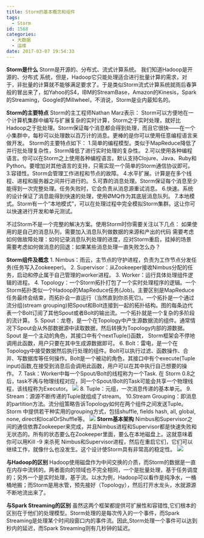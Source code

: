 ```yaml
---
title: Storm的基本概念和组件
tags:
  - Storm
id: 1568
categories:
  - 大数据
  - 运维
date: 2017-03-07 19:54:33
---
```


**Storm是什么**
Storm是开源的、分布式、流式计算系统。 我们知道Hadoop是开源的、分布式 系统，但是，Hadoop它只能处理适合进行批量计算的需求，对于，非批量的计算就不能够满足要求了。于是类似Storm流式计算系统就雨后春笋般的冒出来了，如Yahoo的S4，IBM的StreamBase，Amazon的Kinesis，Spark的Streaming，Google的Millwheel，不消说，Storm是业内最知名的。

**Storm的主要特点**
Storm的主工程师Nathan Marz表示： Storm可以方便地在一个计算机集群中编写与扩展复杂的实时计算，Storm之于实时处理，就好比Hadoop之于批处理。Storm保证每个消息都会得到处理，而且它很快——在一个小集群中，每秒可以处理数以百万计的消息。更棒的是你可以使用任意编程语言来做开发。
Storm的主要特点如下：
1.简单的编程模型。类似于MapReduce降低了并行批处理复杂性，Storm降低了进行实时处理的复杂性。
2.可以使用各种编程语言。你可以在Storm之上使用各种编程语言。默认支持Clojure、Java、Ruby和Python。要增加对其他语言的支持，只需实现一个简单的Storm通信协议即可。
3.容错性。Storm会管理工作进程和节点的故障。
4.水平扩展。计算是在多个线程、进程和服务器之间并行进行的。
5.可靠的消息处理。Storm保证每个消息至少能得到一次完整处理。任务失败时，它会负责从消息源重试消息。
6.快速。系统的设计保证了消息能得到快速的处理，使用ØMQ作为其底层消息队列。
7.本地模式。Storm有一个“本地模式”，可以在处理过程中完全模拟Storm集群。这让你可以快速进行开发和单元测试。

不过Storm不是一个完整的解决方案。使用Storm时你需要关注以下几点：
如果使用的是自己的消息队列，需要加入消息队列做数据的来源和产出的代码
需要考虑如何做故障处理：如何记录消息队列处理的进度，应对Storm重启，挂掉的场景
需要考虑如何做消息的回退：如果某些消息处理一直失败怎么办？

**Storm组件及概念**
1\. Nimbus：雨云，主节点的守护进程，负责为工作节点分发任务(任务写入Zookeeper)。
2\. Supervisor：从Zookeeper接收Nimbus分配的任务，启动和停止属于自己管理的worker进程。
3\. Worker：运行具体处理组件逻辑的进程。
4\. Topology：一个Storm拓扑打包了一个实时处理程序的逻辑。一个Storm拓扑类似一个Hadoop的MapReduce任务(Job)。主要区别是MapReduce任务最终会结束，而拓扑会一直运行（当然直到你杀死它)。一个拓扑是一个通过流分组(stream grouping)把Spout和Bolt连接到一起的拓扑结构。图的每条边代表一个Bolt订阅了其他Spout或者Bolt的输出流。一个拓扑就是一个复杂的多阶段的流计算。
5\. Spout：龙卷，是一个在Topology中产生源数据流的组件。通常情况下Spout会从外部数据源中读取数据，然后转换为Topology内部的源数据。Spout 是一个主动的角色，其接口中有个nextTuple()函数， Storm框架会不停地调用此函数，用户只要在其中生成源数据即可。
6\. Bolt：雷电，是一个在Topology中接受数据然后执行处理的组件。Bolt可以执行过滤、函数操作、合并、写数据库等任何操作。Bolt是一个被动的角色，其接口中有个execute(Tuple input)函数,在接受到消息后会调用此函数，用户可以在其中执行自己想要的操作。
7\. Task：Worker中每一个Spout/Bolt的线程称为一个Task. 在 Storm 0.8之后，task不再与物理线程对应，同一个Spout/Bolt的Task可能会共享一个物理线程，该线程称为Executor。
[![](http://orufryv17.bkt.clouddn.com/wp-content/uploads/2017/03/topology.png)](http://orufryv17.bkt.clouddn.com/wp-content/uploads/2017/03/topology.png)
8\. Tuple：元组，一次消息传递的基本单元。
9\. Stream：源源不断传递的Tuple就组成了stream。
10.Stream Grouping：即消息的partition方法。流分组策略告诉Topology如何在两个组件之间发送Tuple。 Storm 中提供若干种实用的grouping方式，包括shuffle, fields hash, all, global, none, direct和localOrShuffle等。
[![](http://orufryv17.bkt.clouddn.com/wp-content/uploads/2017/03/2017-03-07_19-58-54.png)](http://orufryv17.bkt.clouddn.com/wp-content/uploads/2017/03/2017-03-07_19-58-54.png)
**Storm基本架构**
Nimbus和Supervisor之间的通信依靠Zookeeper来完成，并且Nimbus进程和Supervisor都是快速失败和无状态的。所有的状态要么在Zookeeper里面，要么在本地磁盘上。这就意味着你可以用Kill -9 来杀死 Nimbus和Supervisor进程，然后在重启它们，它们可以继续工作，就像什么也没发生。这个设计使Storm具有非常高的稳定性。
[![](http://orufryv17.bkt.clouddn.com/wp-content/uploads/2017/03/storm-architect.png)](http://orufryv17.bkt.clouddn.com/wp-content/uploads/2017/03/storm-architect.png)

**与Hadoop的区别**
Hadoop使用磁盘作为中间交换的介质，而Storm的数据是一直在内存中流转的。两者面向的领域也不完全相同，一个是批量处理，基于任务调度的；另外一个是实时处理，基于流。以水为例，Hadoop可以看作是纯净水，一桶桶地搬；而Storm是用水管，预先接好（Topology），然后打开水龙头，水就源源不断地流出来了。

**与Spark Streaming的区别**
虽然这两个框架都提供可扩展性和容错性,它们根本的区别在于他们的处理模型。Storm处理的是每次传入的一个事件，而Spark Streaming是处理某个时间段窗口内的事件流。因此,Storm处理一个事件可以达到秒内的延迟，而Spark Streaming则有几秒钟的延迟。